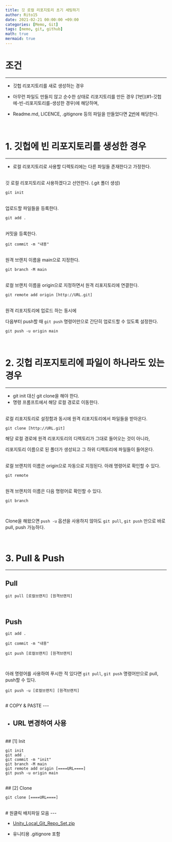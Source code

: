 ```yaml
---
title: 깃 로컬 리포지토리 초기 세팅하기
author: Rito15
date: 2021-02-21 00:00:00 +09:00
categories: [Memo, Git]
tags: [memo, git, github]
math: true
mermaid: true
---
```


# 조건
---

- 깃헙 리포지토리를 새로 생성하는 경우

- 아무런 파일도 만들지 않고 순수한 상태로 리포지토리를 만든 경우 [1번](#1-깃헙에-빈-리포지토리를-생성한 경우)에 해당하며,

- Readme.md, LICENCE, .gitignore 등의 파일을 만들었다면 [2번](#2-깃헙-리포지토리에-파일이-하나라도-있는-경우)에 해당한다.

<br>

# 1. 깃헙에 빈 리포지토리를 생성한 경우
---

- 로컬 리포지토리로 사용할 디렉토리에는 다른 파일들 존재한다고 가정한다.

<br>
깃 로컬 리포지토리로 사용하겠다고 선언한다. (.git 폴더 생성)

```git
git init
```

<br>
업로드할 파일들을 등록한다.

```git
git add .
```

<br>
커밋을 등록한다.

```git
git commit -m "내용"
```

<br>
원격 브랜치 이름을 main으로 지정한다.

```git
git branch -M main
```

<br>
로컬 브랜치 이름을 origin으로 지정하면서 원격 리포지토리에 연결한다.

```git
git remote add origin [http://URL.git]
```

<br>
원격 리포지토리에 업로드 하는 동시에

다음부터 push할 때 `git push` 명령어만으로 간단히 업로드할 수 있도록 설정한다.

```git
git push -u origin main
```

<br>

# 2. 깃헙 리포지토리에 파일이 하나라도 있는 경우
---

- git init 대신 git clone을 해야 한다.
- 명령 프롬프트에서 해당 로컬 경로로 이동한다.

<br>
로컬 리포지토리로 설정함과 동시에 원격 리포지토리에서 파일들을 받아온다.

```git
git clone [http://URL.git]
```

해당 로컬 경로에 원격 리포지토리의 디렉토리가 그대로 들어오는 것이 아니라,

리포지토리 이름으로 된 폴더가 생성되고 그 하위 디렉토리에 파일들이 들어온다.

<br>
로컬 브랜치의 이름은 origin으로 자동으로 지정된다. 아래 명령어로 확인할 수 있다.

```git
git remote
```

<br>
원격 브랜치의 이름은 다음 명령어로 확인할 수 있다.

```git
git branch
```
<br>

Clone을 해왔으면 `push -u` 옵션을 사용하지 않아도 `git pull`, `git push` 만으로 바로 pull, push 가능하다.

<br>

# 3. Pull & Push
---

## Pull

```git
git pull [로컬브랜치] [원격브랜치]
```

<br>

## Push

```git
git add .

git commit -m "내용"

git push [로컬브랜치] [원격브랜치]
```

<br>

아래 명령어를 사용하여 푸시한 적 있다면 `git pull`, `git push` 명령어만으로 pull, push할 수 있다.

```git
git push -u [로컬브랜치] [원격브랜치]
```


<br>
# COPY & PASTE
---

- ## **URL 변경하여 사용**

<br>
## [1] Init

```git
git init
git add .
git commit -m "init"
git branch -M main
git remote add origin [====URL====]
git push -u origin main
```

<br>
## [2] Clone

```git
git clone [====URL====]
```

<br>
# 원클릭 배치파일 모음
---

- [Unity_Local_Git_Repo_Set.zip](https://github.com/rito15/Images/files/6015691/Unity_Local_Git_Repo_Set.zip)

- 유니티용 .gitignore 포함